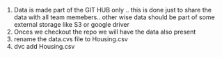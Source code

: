 1. Data is made part of the GIT HUB only .. this is done just to share the data with all team memebers.. other wise data should be part of some external storage like S3 or google driver
2. Onces we checkout the repo we will have the data also present
3. rename the data.cvs file to Housing.csv
4. dvc add Housing.csv
